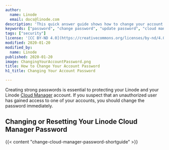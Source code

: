 ```yaml
---
author:
  name: Linode
  email: docs@linode.com
description: 'This quick answer guide shows how to change your account password in Cloud Manager.'
keywords: ["password", "change password", "update password", "cloud manager"]
tags: ["security"]
license: '[CC BY-ND 4.0](https://creativecommons.org/licenses/by-nd/4.0)'
modified: 2020-01-20
modified_by:
  name: Linode
published: 2020-01-20
image: ChangingYourAccountPassword.png
title: How to Change Your Account Password
h1_title: Changing Your Account Password

---
```


Creating strong passwords is essential to protecting your Linode and your Linode [Cloud Manager](http://cloud.linode.com) account. If you suspect that an unauthorized user has gained access to one of your accounts, you should change the password immediately.

## Changing or Resetting Your Linode Cloud Manager Password

{{< content "change-cloud-manager-password-shortguide" >}}
